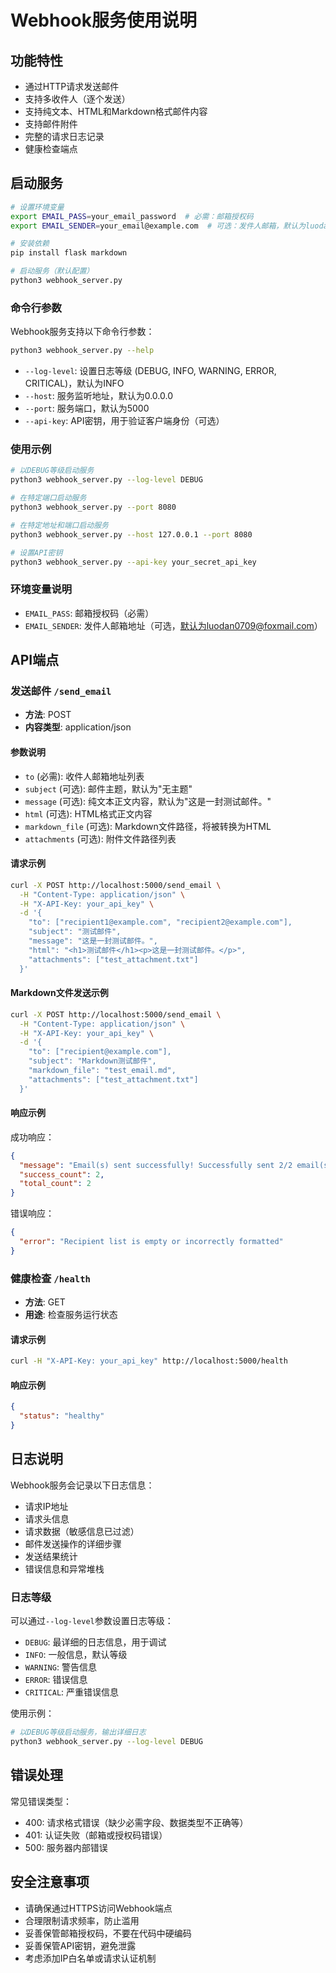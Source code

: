 # Webhook服务使用说明

## 功能特性

- 通过HTTP请求发送邮件
- 支持多收件人（逐个发送）
- 支持纯文本、HTML和Markdown格式邮件内容
- 支持邮件附件
- 完整的请求日志记录
- 健康检查端点

## 启动服务

```bash
# 设置环境变量
export EMAIL_PASS=your_email_password  # 必需：邮箱授权码
export EMAIL_SENDER=your_email@example.com  # 可选：发件人邮箱，默认为luodan0709@foxmail.com

# 安装依赖
pip install flask markdown

# 启动服务（默认配置）
python3 webhook_server.py
```

### 命令行参数

Webhook服务支持以下命令行参数：

```bash
python3 webhook_server.py --help
```

- `--log-level`: 设置日志等级 (DEBUG, INFO, WARNING, ERROR, CRITICAL)，默认为INFO
- `--host`: 服务监听地址，默认为0.0.0.0
- `--port`: 服务端口，默认为5000
- `--api-key`: API密钥，用于验证客户端身份（可选）

### 使用示例

```bash
# 以DEBUG等级启动服务
python3 webhook_server.py --log-level DEBUG

# 在特定端口启动服务
python3 webhook_server.py --port 8080

# 在特定地址和端口启动服务
python3 webhook_server.py --host 127.0.0.1 --port 8080

# 设置API密钥
python3 webhook_server.py --api-key your_secret_api_key
```

### 环境变量说明

- `EMAIL_PASS`: 邮箱授权码（必需）
- `EMAIL_SENDER`: 发件人邮箱地址（可选，默认为luodan0709@foxmail.com）

## API端点

### 发送邮件 `/send_email`

- **方法**: POST
- **内容类型**: application/json

#### 参数说明

- `to` (必需): 收件人邮箱地址列表
- `subject` (可选): 邮件主题，默认为"无主题"
- `message` (可选): 纯文本正文内容，默认为"这是一封测试邮件。"
- `html` (可选): HTML格式正文内容
- `markdown_file` (可选): Markdown文件路径，将被转换为HTML
- `attachments` (可选): 附件文件路径列表

#### 请求示例

```bash
curl -X POST http://localhost:5000/send_email \
  -H "Content-Type: application/json" \
  -H "X-API-Key: your_api_key" \
  -d '{
    "to": ["recipient1@example.com", "recipient2@example.com"],
    "subject": "测试邮件",
    "message": "这是一封测试邮件。",
    "html": "<h1>测试邮件</h1><p>这是一封测试邮件。</p>",
    "attachments": ["test_attachment.txt"]
  }'
```

#### Markdown文件发送示例

```bash
curl -X POST http://localhost:5000/send_email \
  -H "Content-Type: application/json" \
  -H "X-API-Key: your_api_key" \
  -d '{
    "to": ["recipient@example.com"],
    "subject": "Markdown测试邮件",
    "markdown_file": "test_email.md",
    "attachments": ["test_attachment.txt"]
  }'
```

#### 响应示例

成功响应：
```json
{
  "message": "Email(s) sent successfully! Successfully sent 2/2 email(s).",
  "success_count": 2,
  "total_count": 2
}
```

错误响应：
```json
{
  "error": "Recipient list is empty or incorrectly formatted"
}
```

### 健康检查 `/health`

- **方法**: GET
- **用途**: 检查服务运行状态

#### 请求示例

```bash
curl -H "X-API-Key: your_api_key" http://localhost:5000/health
```

#### 响应示例

```json
{
  "status": "healthy"
}
```

## 日志说明

Webhook服务会记录以下日志信息：

- 请求IP地址
- 请求头信息
- 请求数据（敏感信息已过滤）
- 邮件发送操作的详细步骤
- 发送结果统计
- 错误信息和异常堆栈

### 日志等级

可以通过`--log-level`参数设置日志等级：

- `DEBUG`: 最详细的日志信息，用于调试
- `INFO`: 一般信息，默认等级
- `WARNING`: 警告信息
- `ERROR`: 错误信息
- `CRITICAL`: 严重错误信息

使用示例：
```bash
# 以DEBUG等级启动服务，输出详细日志
python3 webhook_server.py --log-level DEBUG
```

## 错误处理

常见错误类型：
- 400: 请求格式错误（缺少必需字段、数据类型不正确等）
- 401: 认证失败（邮箱或授权码错误）
- 500: 服务器内部错误

## 安全注意事项

- 请确保通过HTTPS访问Webhook端点
- 合理限制请求频率，防止滥用
- 妥善保管邮箱授权码，不要在代码中硬编码
- 妥善保管API密钥，避免泄露
- 考虑添加IP白名单或请求认证机制